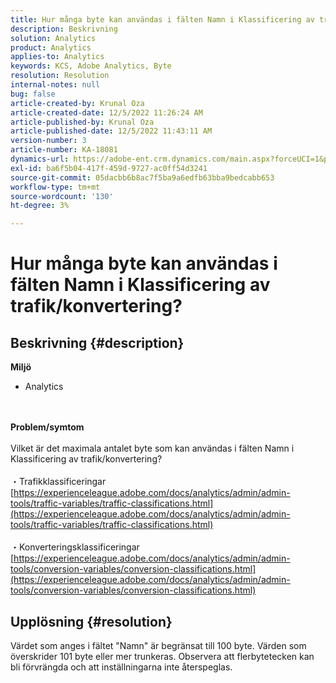 ```yaml
---
title: Hur många byte kan användas i fälten Namn i Klassificering av trafik/konvertering?
description: Beskrivning
solution: Analytics
product: Analytics
applies-to: Analytics
keywords: KCS, Adobe Analytics, Byte
resolution: Resolution
internal-notes: null
bug: false
article-created-by: Krunal Oza
article-created-date: 12/5/2022 11:26:24 AM
article-published-by: Krunal Oza
article-published-date: 12/5/2022 11:43:11 AM
version-number: 3
article-number: KA-18081
dynamics-url: https://adobe-ent.crm.dynamics.com/main.aspx?forceUCI=1&pagetype=entityrecord&etn=knowledgearticle&id=650ddda4-8f74-ed11-81aa-6045bd006c82
exl-id: ba6f5b04-417f-459d-9727-ac0ff54d3241
source-git-commit: 05dacbb6b8ac7f5ba9a6edfb63bba9bedcabb653
workflow-type: tm+mt
source-wordcount: '130'
ht-degree: 3%

---
```


# Hur många byte kan användas i fälten Namn i Klassificering av trafik/konvertering?

## Beskrivning {#description}

<b>Miljö</b>
- Analytics 

<br> <br><b>Problem/symtom</b><br> <br>Vilket är det maximala antalet byte som kan användas i fälten Namn i Klassificering av trafik/konvertering?<br> <br>・Trafikklassificeringar
[https://experienceleague.adobe.com/docs/analytics/admin/admin-tools/traffic-variables/traffic-classifications.html](https://experienceleague.adobe.com/docs/analytics/admin/admin-tools/traffic-variables/traffic-classifications.html)<br> <br>・Konverteringsklassificeringar
[https://experienceleague.adobe.com/docs/analytics/admin/admin-tools/conversion-variables/conversion-classifications.html](https://experienceleague.adobe.com/docs/analytics/admin/admin-tools/conversion-variables/conversion-classifications.html)

## Upplösning {#resolution}


Värdet som anges i fältet &quot;Namn&quot; är begränsat till 100 byte. Värden som överskrider 101 byte eller mer trunkeras. Observera att flerbytetecken kan bli förvrängda och att inställningarna inte återspeglas.
